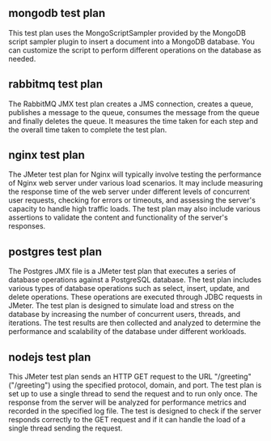 
## mongodb test plan
This test plan uses the MongoScriptSampler provided by the MongoDB script sampler plugin to insert a document into a MongoDB database. You can customize the script to perform different operations on the database as needed.

## rabbitmq test plan
The RabbitMQ JMX test plan creates a JMS connection, creates a queue, publishes a message to the queue, consumes the message from the queue and finally deletes the queue. It measures the time taken for each step and the overall time taken to complete the test plan.

## nginx test plan
The JMeter test plan for Nginx will typically involve testing the performance of Nginx web server under various load scenarios. It may include measuring the response time of the web server under different levels of concurrent user requests, checking for errors or timeouts, and assessing the server's capacity to handle high traffic loads. The test plan may also include various assertions to validate the content and functionality of the server's responses.

## postgres test plan
The Postgres JMX file is a JMeter test plan that executes a series of database operations against a PostgreSQL database. The test plan includes various types of database operations such as select, insert, update, and delete operations. These operations are executed through JDBC requests in JMeter. The test plan is designed to simulate load and stress on the database by increasing the number of concurrent users, threads, and iterations. The test results are then collected and analyzed to determine the performance and scalability of the database under different workloads.


## nodejs test plan
This JMeter test plan sends an HTTP GET request to the URL "/greeting"  ("<stringProp name="HTTPSampler.path">/greeting</stringProp>") using the specified protocol, domain, and port. The test plan is set up to use a single thread to send the request and to run only once. The response from the server will be analyzed for performance metrics and recorded in the specified log file. The test is designed to check if the server responds correctly to the GET request and if it can handle the load of a single thread sending the request.
